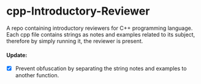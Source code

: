 # cpp-Introductory-Reviewer
A repo containing introductory reviewers for C++ programming language.
Each cpp file contains strings as notes and examples related to its subject, therefore by simply running it, the reviewer is present.

#### Update:
- [x] Prevent obfuscation by separating the string notes and examples to another function.
